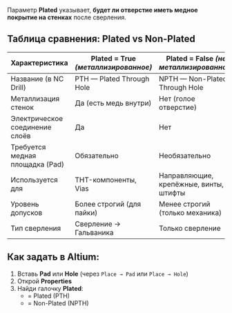 Параметр **Plated** указывает, **будет ли отверстие иметь медное покрытие на стенках** после сверления.
## Таблица сравнения: Plated vs Non-Plated

| Характеристика                  | **Plated = True** _(металлизированное)_ | **Plated = False** _(не металлизированное)_ |
| ------------------------------- | --------------------------------------- | ------------------------------------------- |
| Название (в NC Drill)           | PTH — Plated Through Hole               | NPTH — Non-Plated Through Hole              |
| Металлизация стенок             | Да (есть медь внутри)                   | Нет (голое отверстие)                       |
| Электрическое соединение слоёв  | Да                                      | Нет                                         |
| Требуется медная площадка (Pad) | Обязательно                             | Необязательно                               |
| Используется для                | THT-компоненты, Vias                    | Направляющие, крепёжные, винты, штифты      |
| Уровень допусков                | Более строгий (для пайки)               | Менее строгий (только механика)             |
| Тип сверления                   | Сверление → Гальваника                  | Только сверление                            |

## Как задать в Altium:

1. Вставь **Pad** или **Hole** (через `Place → Pad` или `Place → Hole`)
2. Открой **Properties**
3. Найди галочку **Plated**:
    -  = Plated (PTH)
    -  = Non-Plated (NPTH)